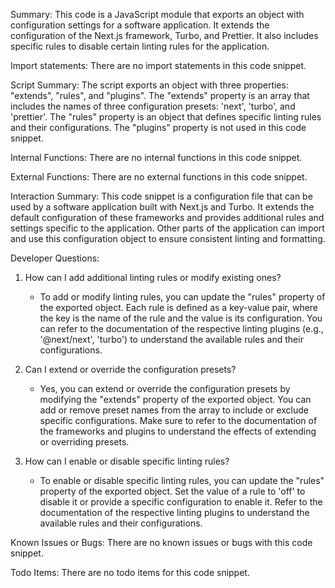 Summary:
This code is a JavaScript module that exports an object with configuration settings for a software application. It extends the configuration of the Next.js framework, Turbo, and Prettier. It also includes specific rules to disable certain linting rules for the application.

Import statements:
There are no import statements in this code snippet.

Script Summary:
The script exports an object with three properties: "extends", "rules", and "plugins". The "extends" property is an array that includes the names of three configuration presets: 'next', 'turbo', and 'prettier'. The "rules" property is an object that defines specific linting rules and their configurations. The "plugins" property is not used in this code snippet.

Internal Functions:
There are no internal functions in this code snippet.

External Functions:
There are no external functions in this code snippet.

Interaction Summary:
This code snippet is a configuration file that can be used by a software application built with Next.js and Turbo. It extends the default configuration of these frameworks and provides additional rules and settings specific to the application. Other parts of the application can import and use this configuration object to ensure consistent linting and formatting.

Developer Questions:
1. How can I add additional linting rules or modify existing ones?
   - To add or modify linting rules, you can update the "rules" property of the exported object. Each rule is defined as a key-value pair, where the key is the name of the rule and the value is its configuration. You can refer to the documentation of the respective linting plugins (e.g., '@next/next', 'turbo') to understand the available rules and their configurations.

2. Can I extend or override the configuration presets?
   - Yes, you can extend or override the configuration presets by modifying the "extends" property of the exported object. You can add or remove preset names from the array to include or exclude specific configurations. Make sure to refer to the documentation of the frameworks and plugins to understand the effects of extending or overriding presets.

3. How can I enable or disable specific linting rules?
   - To enable or disable specific linting rules, you can update the "rules" property of the exported object. Set the value of a rule to 'off' to disable it or provide a specific configuration to enable it. Refer to the documentation of the respective linting plugins to understand the available rules and their configurations.

Known Issues or Bugs:
There are no known issues or bugs with this code snippet.

Todo Items:
There are no todo items for this code snippet.